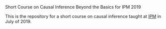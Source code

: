 Short Course on Causal Inference Beyond the Basics for IPM 2019

This is the repository for a short course on causal inference taught at [IPM](http://www.ipsas.sinica.edu.tw/article.php?id=9720895) in July of 2019.


